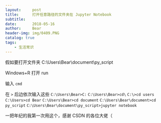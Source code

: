 ```yaml
---
layout:     post                    
title:      打开任意路径的文件夹在 Jupyter Notebook               
subtitle:     
date:       2018-05-16              
author:     Bear                     
header-img: img/0409.PNG    
catalog: true                       
tags:                              
    - 生活常识
---
```


假如要打开文件夹 C:\Users\Bear\document\py_script

Windows+R 打开 run

输入 `cmd`

在 `>` 后边依次输入这些
`C:\Users\Bear>C:`
`C:\Users\Bear>cd\`
`C:\>cd users`
`C:\Users>cd Bear`
`C:\Users\Bear>cd document`
`C:\Users\Bear\document>cd py_script`
`C:\Users\Bear\document\py_script>jupyter notebook`

一把年纪的我第一次用这个，感谢 CSDN 的各位大佬（